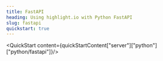```yaml
---
title: FastAPI
heading: Using highlight.io with Python FastAPI
slug: fastapi
quickstart: true
---
```


<QuickStart content={quickStartContent["server"]["python"]["python/fastapi"]}/>
